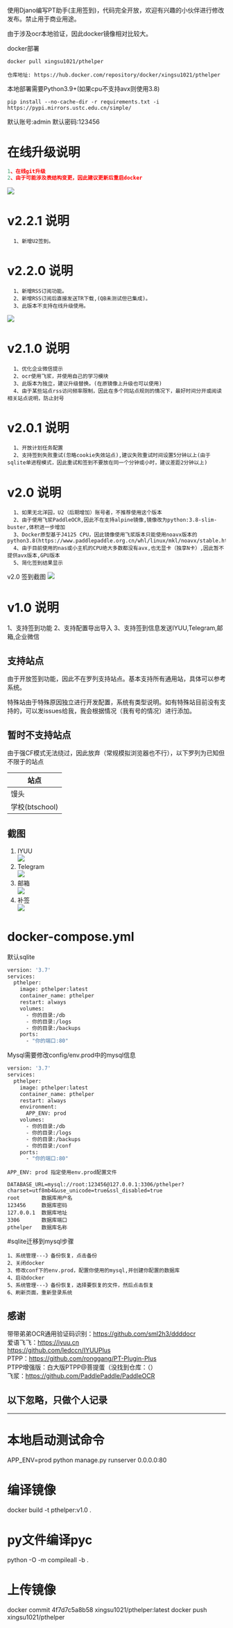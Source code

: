 
使用Djano编写PT助手(主用签到)，代码完全开放，欢迎有兴趣的小伙伴进行修改发布。禁止用于商业用途。

由于涉及ocr本地验证，因此docker镜像相对比较大。


docker部署

```shell
docker pull xingsu1021/pthelper

仓库地址: https://hub.docker.com/repository/docker/xingsu1021/pthelper
```

本地部署需要Python3.9+(如果cpu不支持avx则使用3.8)

```shell
pip install --no-cache-dir -r requirements.txt -i https://pypi.mirrors.ustc.edu.cn/simple/
```

默认账号:admin
默认密码:123456


# 在线升级说明

```js
1、在线git升级  
2、由于可能涉及表结构变更，因此建议更新后重启docker
```
![](https://raw.githubusercontent.com/xingsu1021/pthelper/master/static/screenshot/update.png)

# v2.2.1 说明

```shell
  1、新增U2签到。
```

# v2.2.0 说明

```shell
  1、新增RSS订阅功能。
  2、新增RSS订阅后直接发送TR下载,(QB未测试但已集成)。
  3、此版本不支持在线升级使用。
```
![](https://raw.githubusercontent.com/xingsu1021/pthelper/master/static/screenshot/rss.png)

# v2.1.0 说明

```shell
  1、优化企业微信提示
  2、ocr使用飞浆，并使用自己的学习模块
  3、此版本为独立，建议升级替换。(在原镜像上升级也可以使用)
  4、由于某些站点rss访问频率限制，因此在多个同站点规则的情况下，最好时间分开或阅读相关站点说明，防止封号
```

# v2.0.1 说明

```shell
  1、开放计划任务配置
  2、支持签到失败重试(忽略cookie失效站点),建议失败重试时间设置5分钟以上(由于sqlite单进程模式，因此重试和签到不要放在同一个分钟或小时，建议差距2分钟以上)
```

# v2.0 说明

```shell
  1、如果无北洋园，U2（后期增加）账号者，不推荐使用这个版本
  2、由于使用飞浆PaddleOCR,因此不在支持alpine镜像,镜像改为python:3.8-slim-buster,体积进一步增加
  3、Docker原型基于J4125 CPU，因此镜像使用飞浆版本只能使用noavx版本的python3.8(https://www.paddlepaddle.org.cn/whl/linux/mkl/noavx/stable.html)
  4、由于目前使用的nas或小主机的CPU绝大多数都没有avx,也无显卡（独享N卡）,因此暂不提供avx版本,GPU版本
  5、简化签到结果显示
```

v2.0 签到截图
![](https://raw.githubusercontent.com/xingsu1021/pthelper/master/static/screenshot/iyuu2.png)

# v1.0 说明

1、支持签到功能
2、支持配置导出导入
3、支持签到信息发送IYUU,Telegram,邮箱,企业微信

## 支持站点

由于开放签到功能，因此不在罗列支持站点。基本支持所有通用站，具体可以参考系统。

特殊站由于特殊原因独立进行开发配置，系统有类型说明。如有特殊站目前没有支持的，可以发issues给我，我会根据情况（我有号的情况）进行添加。

## 暂时不支持站点

由于强CF模式无法绕过，因此放弃（常规模拟浏览器也不行），以下罗列为已知但不限于的站点

站点 |
--- |
馒头 |
学校(btschool) |

## 截图

1. IYUU  
![](https://raw.githubusercontent.com/xingsu1021/pthelper/master/static/screenshot/iyuu.png)
2. Telegram  
![](https://raw.githubusercontent.com/xingsu1021/pthelper/master/static/screenshot/tg.png)
3. 邮箱  
![](https://raw.githubusercontent.com/xingsu1021/pthelper/master/static/screenshot/mail.png)
4. 补签  
![](https://raw.githubusercontent.com/xingsu1021/pthelper/master/static/screenshot/buqian.png)

# docker-compose.yml

默认sqlite
```dockerfile
version: '3.7'
services:
  pthelper:
    image: pthelper:latest
    container_name: pthelper
    restart: always
    volumes:
      - 你的目录:/db
      - 你的目录:/logs
      - 你的目录:/backups
    ports:
      - "你的端口:80"
```
Mysql需要修改config/env.prod中的mysql信息
```dockerfile
version: '3.7'
services:
  pthelper:
    image: pthelper:latest
    container_name: pthelper
    restart: always
    environment:
      APP_ENV: prod
    volumes:
      - 你的目录:/db
      - 你的目录:/logs
      - 你的目录:/backups
      - 你的目录:/conf
    ports:
      - "你的端口:80"
```
```shell
APP_ENV: prod 指定使用env.prod配置文件

DATABASE_URL=mysql://root:123456@127.0.0.1:3306/pthelper?charset=utf8mb4&use_unicode=true&ssl_disabled=true
root       数据库用户名
123456     数据库密码
127.0.0.1  数据库地址
3306       数据库端口
pthelper   数据库名称
```
#sqlite迁移到mysql步骤
```shell
1、系统管理---》备份恢复，点击备份
2、关闭docker
3、修改conf下的env.prod，配置你使用的mysql,并创建你配置的数据库
4、启动docker
5、系统管理---》备份恢复，选择要恢复的文件，然后点击恢复
6、刷新页面，重新登录系统
```

## 感谢

带带弟弟OCR通用验证码识别：<https://github.com/sml2h3/ddddocr>  
爱语飞飞：<https://iyuu.cn>  
         <https://github.com/ledccn/IYUUPlus>  
PTPP：<https://github.com/ronggang/PT-Plugin-Plus>  
PTPP增强版：白大版PTPP@菩提蛋（没找到仓库：（）  
飞浆：<https://github.com/PaddlePaddle/PaddleOCR>

## 以下忽略，只做个人记录

-------------------------------------------------------------

# 本地启动测试命令

APP_ENV=prod python manage.py runserver 0.0.0.0:80

# 编译镜像

docker build  -t pthelper:v1.0 .

# py文件编译pyc

python -O -m compileall -b .

# 上传镜像

docker commit 4f7d7c5a8b58 xingsu1021/pthelper:latest
docker push xingsu1021/pthelper
